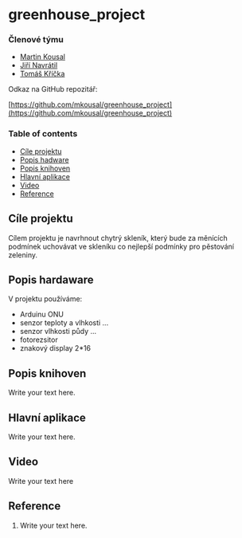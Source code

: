 # greenhouse_project

### Členové týmu

* [Martin Kousal](https://github.com/mkousal)
* [Jiří Navrátil](https://github.com/georgenavratil)
* [Tomáš Kříčka](https://github.com/tomaskricka)


Odkaz na GitHub repozitář:

[https://github.com/mkousal/greenhouse_project](https://github.com/mkousal/greenhouse_project)

### Table of contents

* [Cíle projektu](#objectives)
* [Popis hadware](#hardware)
* [Popis knihoven](#libs)
* [Hlavní aplikace](#main)
* [Video](#video)
* [Reference](#references)

<a name="objectives"></a>

## Cíle projektu

Cílem projektu je navrhnout chytrý skleník, který bude za měnících podmínek uchovávat ve skleníku co nejlepší podmínky pro pěstování zeleniny.


<a name="hardware"></a>

## Popis hardaware

V projektu používáme:
* Arduinu ONU
* senzor teploty a vlhkosti ...
* senzor vlhkosti půdy ...
* fotorezsitor
* znakový display 2*16

<a name="libs"></a>

## Popis knihoven

Write your text here.

<a name="main"></a>

## Hlavní aplikace

Write your text here.

<a name="video"></a>

## Video

Write your text here

<a name="references"></a>

## Reference

1. Write your text here.